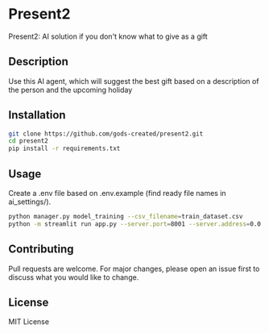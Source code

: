 # Present2

Present2: AI solution if you don\'t know what to give as a gift

## Description

Use this AI agent, which will suggest the best gift based on a description of the person and the upcoming holiday   

## Installation

```bash
git clone https://github.com/gods-created/present2.git
cd present2
pip install -r requirements.txt
```

## Usage

Create a .env file based on .env.example (find ready file names in ai_settings/).

```bash
python manager.py model_training --csv_filename=train_dataset.csv
python -m streamlit run app.py --server.port=8001 --server.address=0.0.0.0
```

## Contributing

Pull requests are welcome. For major changes, please open an issue first to discuss what you would like to change.

## License

MIT License
